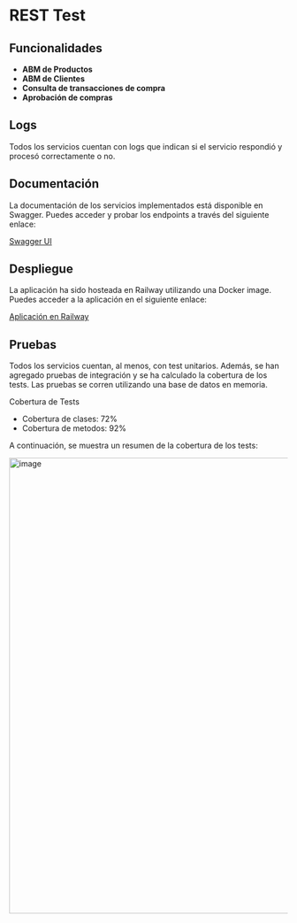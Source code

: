 # REST Test


## Funcionalidades

- **ABM de Productos**
- **ABM de Clientes**
- **Consulta de transacciones de compra**
- **Aprobación de compras**

## Logs

Todos los servicios cuentan con logs que indican si el servicio respondió y procesó correctamente o no.

## Documentación

La documentación de los servicios implementados está disponible en Swagger. Puedes acceder y probar los endpoints a través del siguiente enlace:

[Swagger UI](https://examen-production-9d8b.up.railway.app/swagger-ui.html)

## Despliegue

La aplicación ha sido hosteada en Railway utilizando una Docker image. Puedes acceder a la aplicación en el siguiente enlace:

[Aplicación en Railway](https://examen-production-9d8b.up.railway.app)


## Pruebas

Todos los servicios cuentan, al menos, con test unitarios. Además, se han agregado pruebas de integración y se ha calculado la cobertura de los tests. Las pruebas se corren utilizando una base de datos en memoria.


Cobertura de Tests

- Cobertura de clases: 72%
- Cobertura de metodos: 92%

A continuación, se muestra un resumen de la cobertura de los tests:

<img width="824" alt="image" src="https://github.com/martinlanabengut/examen/assets/53227496/e3462408-c927-40a4-9053-5842f98fd177">



 
